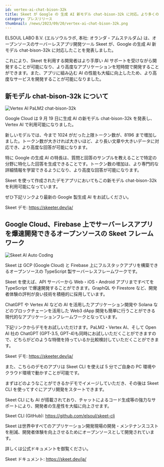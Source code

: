 ```yaml
---
id: vertex-ai-chat-bison-32k
title: Skeet が Google の 生成 AI 新モデル chat-bison-32k に対応。より多くのトークン利用が可能になり性能が大幅に向上しました。
category: プレスリリース
thumbnail: /news/2023/09/20/vertex-ai-chat-bison-32k.png
---
```


ELSOUL LABO B.V. (エルソウルラボ, 本社: オランダ・アムステルダム)
は、オープンソースのサーバーレスアプリ開発ツール Skeet が、Google の生成 AI
新モデル chat-bison-32k に対応したことを発表しました。

これにより、Skeet を利用する開発者はより手厚い AI
サポートを受けながら開発することが可能になり、より高度なアプリケーションを短時間で開発することができます。また、アプリに組み込む
AI
の性能も大幅に向上したため、より高度なサービスを開発することが可能になりました。

## 新モデル chat-bison-32k について

![Vertex AI PaLM2 chat-bison-32k](/news/2023/09/20/VertexAIChat32kJA.png)

Google Cloud は 9 月 19 日に生成 AI の新モデル chat-bison-32k を発表し、Vertex
AI で利用可能になりました。

新しいモデルでは、今まで 1024 がだった上限トークン数が、8196
まで増加しました。トークン数が大きければ大きいほど、より長い文章や大きいデータに対応でき、より高度な回答が可能になります。

特に Google の生成 AI
の特長は、質問と回答のサンプルを教えることで特定の分野に特化した回答を生成できることです。トークン数の増加は、より専門的な詳細情報を学習できるようになり、より高度な回答が可能になります。

Skeet を使って作成されたデモアプリにおいてもこの新モデル chat-bison-32k
を利用可能になっています。

ぜひ下記リンクより最新の Google 製生成 AI をお試しください。

Skeet デモ: https://skeeter.dev/ja/

## Google Cloud、Firebase 上でサーバーレスアプリを爆速開発できるオープンソースの Skeet フレームワーク

![Skeet AI Auto Coding](/news/2023/09/15/SkeetJA.png)

Skeet は GCP (Google Cloud) と Firebase
上にフルスタックアプリを構築できるオープンソースの TypeScript
製サーバーレスフレームワークです。

Skeet を使えば、API サーバーから Web・iOS・Android アプリまですべてを TypeScript
で爆速開発することができます。GraphQL や Firestore
など、開発者体験の評判が良い技術を積極的に採用しています。

ChatGPT や Vertex AI などの AI を活用したアプリケーション開発や Solana
などのブロックチェーンを活用した Web3 dApp
開発も簡単に行うことができる現代的なアプリケーションフレームワークとなっています。

下記リンクからデモをお試しいただけます。PaLM2・Vertex AI、そして Open AI 社の
ChatGPT (GPT-3.5,
GPT-4)も同時にお試しいただくことができますので、どちらがどのような特徴を持っているか比較検討していただくことができます。

Skeet デモ: https://skeeter.dev/ja/

また、こちらのデモのアプリは Skeet CLI を使えば 5 分でご自身の PC
環境やクラウド環境で動かすことが可能です。

まずはどのようなことができるかデモでイメージしていただき、その後は Skeet CLI
を使ってすぐにアプリ開発をスタートできます。

Skeet CLI にも AI
が搭載されており、チャットによるコード生成等の強力なサポートにより、開発者の生産性を大幅に向上させます。

Skeet CLI (GitHub): https://github.com/elsoul/skeet-cli

Skeet
は世界中すべてのアプリケーション開発現場の開発・メンテナンスコストを削減、開発者体験を向上させるためにオープンソースとして開発されています。

詳しくは公式ドキュメントを御覧ください。

Skeet ドキュメント: https://skeet.dev/ja/
